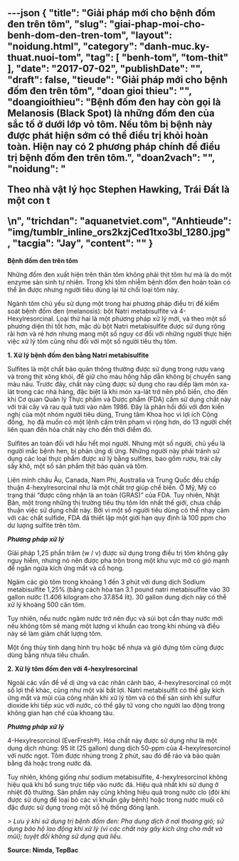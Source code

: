 ---json
{
    "title": "Giải pháp mới cho bệnh đốm đen trên tôm",
    "slug": "giai-phap-moi-cho-benh-dom-den-tren-tom",
    "layout": "noidung.html",
    "category": "danh-muc.ky-thuat.nuoi-tom",
    "tag": [
        "benh-tom",
        "tom-thit"
    ],
    "date": "2017-07-02",
    "publishDate": "",
    "draft": false,
    "tieude": "Giải pháp mới cho bệnh đốm đen trên tôm",
    "doan gioi thieu": "",
    "doangioithieu": "Bệnh đốm đen hay còn gọi là Melanosis (Black Spot) là những đốm đen của sắc tố ở dưới lớp vỏ tôm. Nếu tôm bị bệnh này được phát hiện sớm có thể điều trị khỏi hoàn toàn. Hiện nay có 2 phương pháp chính để điều trị bệnh đốm đen trên tôm.",
    "doan2vach": "",
    "noidung": "<p>Theo nh&agrave; vật l&yacute; học Stephen Hawking, Tr&aacute;i Đất l&agrave; một con t</p>\n",
    "trichdan": "aquanetviet.com",
    "Anhtieude": "img/tumblr_inline_ors2kzjCed1txo3bl_1280.jpg",
    "tacgia": "Jay",
    "__content__": ""
}
---
<p><strong>Bệnh đốm đen tr&ecirc;n t&ocirc;m</strong></p>

<p>Những đốm đen xuất hiện tr&ecirc;n th&acirc;n t&ocirc;m kh&ocirc;ng phải thịt t&ocirc;m hư m&agrave; l&agrave; do một enzyme sản sinh tự nhi&ecirc;n. Trong khi t&ocirc;m nhiễm bệnh đốm đen ho&agrave;n to&agrave;n c&oacute; thể ăn được nhưng người ti&ecirc;u d&ugrave;ng lại từ chối loại t&ocirc;m n&agrave;y.</p>

<p>Ng&agrave;nh t&ocirc;m chủ yếu sử dụng một trong hai phương ph&aacute;p điều trị để kiểm so&aacute;t bệnh đốm đen (melanosis): bột Natri metabisulfite v&agrave; 4-Hexylresorcinal. Loại thứ hai l&agrave; một phương ph&aacute;p xử l&yacute; mới, v&agrave; theo một số phương diện th&igrave; tốt hơn, mặc d&ugrave; bột Natri metabisulfite được sử dụng rộng r&atilde;i hơn v&agrave; rẻ hơn nhưng mang một số nguy cơ đối với những người thực hiện việc xử l&yacute; t&ocirc;m cũng như đối với một số người ti&ecirc;u thụ t&ocirc;m.</p>

<p><strong>1. Xử l&yacute; bệnh đốm đen bằng Natri metabisulfite</strong></p>

<p>Sulfites l&agrave; một chất bảo quản th&ocirc;ng thường được sử dụng trong rượu vang v&agrave; trong thịt x&ocirc;ng kh&oacute;i, để giữ cho m&agrave;u hồng hấp dẫn kh&ocirc;ng bị chuyển sang m&agrave;u n&acirc;u. Trước đ&acirc;y, chất n&agrave;y cũng được sử dụng cho rau diếp l&agrave;m m&oacute;n xa-l&aacute;t trong c&aacute;c nh&agrave; h&agrave;ng, đặc biệt l&agrave; khi m&oacute;n xa-l&aacute;t trở n&ecirc;n phổ biến, cho đến khi Cơ quan Quản l&yacute; Thực phẩm v&agrave; Dược phẩm (FDA) cấm sử dụng chất n&agrave;y với tr&aacute;i c&acirc;y v&agrave; rau quả tươi v&agrave;o năm 1986. Đ&acirc;y l&agrave; phản hồi đối với đơn kiến nghị của một nh&oacute;m người ti&ecirc;u d&ugrave;ng, Trung t&acirc;m Khoa học v&igrave; lợi &iacute;ch Cộng đồng, &nbsp;họ đ&atilde; muốn c&oacute; một lệnh cấm tr&ecirc;n phạm vi rộng hơn, do 13 người chết li&ecirc;n quan đến h&oacute;a chất n&agrave;y cho đến thời điểm đ&oacute;.</p>

<p>Sulfites an to&agrave;n đối với hầu hết mọi người. Nhưng một số người, chủ yếu l&agrave; người mắc bệnh hen, bị phản ứng dị ứng. Những người n&agrave;y phải tr&aacute;nh sử dụng c&aacute;c loại thực phẩm được xử l&yacute; bằng sulfites, bao gồm rượu, tr&aacute;i c&acirc;y sấy kh&ocirc;, một số sản phẩm thịt bảo quản v&agrave; t&ocirc;m.</p>

<p>Li&ecirc;n minh ch&acirc;u &Acirc;u, Canada, Nam Phi, Australia v&agrave; Trung Quốc đều chấp thuận 4-hexylresorcinal như l&agrave; một chất trợ gi&uacute;p chế biến. Ở Mỹ, Mỹ c&oacute; trạng th&aacute;i &ldquo;được c&ocirc;ng nhận l&agrave; an to&agrave;n (GRAS)&rdquo; của FDA. Tuy nhi&ecirc;n, Nhật Bản, một trong những thị trường ti&ecirc;u thụ t&ocirc;m lớn nhất thế giới, chưa chấp thuận việc sử dụng chất n&agrave;y. Bởi v&igrave; một số người ti&ecirc;u d&ugrave;ng c&oacute; thể nhạy cảm với c&aacute;c chất sulfide, FDA đ&atilde; thiết lập một giới hạn quy định l&agrave; 100 ppm cho dư lượng sulfite tr&ecirc;n t&ocirc;m.</p>

<p><em><strong>Phương ph&aacute;p xử l&yacute;&nbsp;</strong></em></p>

<p>Giải ph&aacute;p 1,25 phần trăm (w / v) được sử dụng trong điều trị t&ocirc;m kh&ocirc;ng g&acirc;y nguy hiểm, nhưng n&oacute; n&ecirc;n được pha trộn trong một khu vực mở c&oacute; gi&oacute; mạnh để ngăn ngừa k&iacute;ch ứng mắt v&agrave; cổ họng.</p>

<p>Ng&acirc;m c&aacute;c giỏ t&ocirc;m trong khoảng 1 đến 3 ph&uacute;t với dung dịch Sodium metabisulfite 1,25% (bằng c&aacute;ch h&ograve;a tan 3.1 pound natri metabisulfite v&agrave;o 30 gallon nước (1.406 kilogram cho 37.854 l&iacute;t). 30 gallon dung dịch n&agrave;y c&oacute; thể xử l&yacute; khoảng 500 c&acirc;n t&ocirc;m.</p>

<p>Tuy nhi&ecirc;n, nếu nước ng&acirc;m nước trở n&ecirc;n đục v&agrave; sủi bọt cần thay nước mới nếu kh&ocirc;ng t&ocirc;m sẽ mang một lượng vi khuẩn cao trong khi nh&uacute;ng v&agrave; điều n&agrave;y sẽ l&agrave;m giảm chất lượng t&ocirc;m.</p>

<p>Một ống thủy tinh dạng h&igrave;nh trụ hoặc bể nhựa v&agrave; giỏ đựng t&ocirc;m cũng được d&ugrave;ng bằng nhựa ti&ecirc;u chuẩn.</p>

<p><strong>2. Xử l&yacute; t&ocirc;m đốm đen với 4-hexylresorcinal</strong></p>

<p>Ngo&agrave;i c&aacute;c vấn đề về dị ứng v&agrave; c&aacute;c nh&atilde;n cảnh b&aacute;o, 4-hexylresorcinal c&oacute; một số lợi thế kh&aacute;c, cũng như một v&agrave;i bất lợi. Natri metabisulfit c&oacute; thể g&acirc;y k&iacute;ch ứng mắt v&agrave; mũi của c&ocirc;ng nh&acirc;n khi xử l&yacute; t&ocirc;m v&agrave; c&oacute; thể sản sinh kh&iacute; sulfur dioxide khi tiếp x&uacute;c với nước, c&oacute; thể g&acirc;y tử vong cho người lao động trong kh&ocirc;ng gian hạn chế của khoang t&agrave;u.</p>

<p><em><strong>Phương ph&aacute;p xử l&yacute;</strong></em></p>

<p>4-Hexylresorcinol (EverFresh&reg;). H&oacute;a chất n&agrave;y được sử dụng như l&agrave; một dung dịch nh&uacute;ng: 95 l&iacute;t (25 gallon) dung dịch 50-ppm của 4-hexylresorcinol với nước ngọt. T&ocirc;m được nh&uacute;ng trong 2 ph&uacute;t, sau đ&oacute; để r&aacute;o v&agrave; bảo quản bằng đ&aacute; hoặc trong nước đ&aacute;.</p>

<p>Tuy nhi&ecirc;n, kh&ocirc;ng giống như sodium metabisulfite, 4-hexylresorcinol kh&ocirc;ng hiệu quả khi bổ sung trực tiếp v&agrave;o nước đ&aacute;. Hiệu quả nhất khi sử dụng ở nhiệt độ thường. Sản phẩm n&agrave;y cũng kh&ocirc;ng hiệu quả trong nước clo (đ&ocirc;i khi được sử dụng để loại bỏ c&aacute;c vi khuẩn g&acirc;y bệnh) hoặc trong nước muối c&ocirc; đặc được sử dụng trong một số hệ thống đ&ocirc;ng lạnh.</p>

<p><em>&gt; Lưu &yacute; khi sử dụng trị bệnh đốm đen: Pha dung dịch ở nơi tho&aacute;ng gi&oacute;; sử dụng bảo hộ lao động khi xử l&yacute; (v&igrave; c&aacute;c chất n&agrave;y g&acirc;y k&iacute;ch ứng cho mắt v&agrave; mũi); tuyệt đối kh&ocirc;ng sử dụng qu&aacute; liều.</em></p>

<p><strong>Source: Nimda, TepBac</strong></p>
